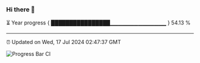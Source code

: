 ### Hi there 👋

⏳ Year progress { ████████████████▁▁▁▁▁▁▁▁▁▁▁▁▁▁ } 54.13 %

---

⏰ Updated on Wed, 17 Jul 2024 02:47:37 GMT

![Progress Bar CI](https://github.com/IshwaranRudhara/GIT-ACTION/workflows/Progress%20Bar%20CI/badge.svg)
